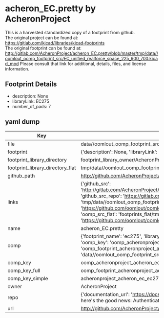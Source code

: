 # acheron_EC.pretty by AcheronProject  
This is a harvested standardized copy of a footprint from github.  
The original project can be found at:  
https://gitlab.com/kicad/libraries/kicad-footprints  
The original footprint can be found at:
http://gitlab.com/AcheronProject/acheron_EC.pretty/blob/master/tmp/data//oomlout_oomp_footprint_src/EC_unified_realforce_space_225_600_700.kicad_mod
Please consult that link for additional, details, files, and license information.  
## Footprint Details
* description: None  
* libraryLink: EC275  
* number_of_pads: 7  
## yaml dump  
| Key | Value |  
| --- | --- |  
| file | data//oomlout_oomp_footprint_src/acheron_EC.pretty/EC275.kicad_mod |  
| footprint | {'description': None, 'libraryLink': 'EC275', 'number_of_pads': 7} |  
| footprint_library_directory | footprint_library_owner/AcheronProject_acheron_EC.pretty |  
| footprint_library_directory_flat | tmp/data//oomlout_oomp_footprint_src/footprints_flat/acheronproject_acheron_ec_ec275/working |  
| github_path | http://github.com/AcheronProject/acheron_EC.pretty/blob/master/tmp/data//oomlout_oomp_footprint_src/EC275.kicad_mod |  
| links | {'github_src': 'http://gitlab.com/AcheronProject/acheron_EC.pretty/blob/master/tmp/data//oomlout_oomp_footprint_src/EC_unified_realforce_space_225_600_700.kicad_mod', 'github_src_repo': 'https://gitlab.com/kicad/libraries/kicad-footprints', 'oomp_bot': 'tmp/data//oomlout_oomp_footprint_src/footprints/acheronproject_acheron_ec_ec275/working', 'oomp_bot_github': 'https://github.com/oomlout/oomlout_oomp_footprint_bot/tree/main/tmp/data//oomlout_oomp_footprint_src/footprints/acheronproject_acheron_ec_ec275/working', 'oomp_src_flat': 'footprints_flat/tmp/data//oomlout_oomp_footprint_src/footprints_flat/acheronproject_acheron_ec_ec275/working', 'oomp_src_flat_github': 'https://github.com/oomlout/oomlout_oomp_footprint_src/tree/main/tmp/data//oomlout_oomp_footprint_src/footprints_flat/acheronproject_acheron_ec_ec275/working'} |  
| name | acheron_EC.pretty |  
| oomp | {'footprint_name': 'ec275', 'library_name': 'acheron_ec', 'md5': 'baaaf2118c2a2b978615e595cc21aaf2', 'md5_10': 'baaaf2118c', 'md5_5': 'baaaf', 'md5_6': 'baaaf2', 'oomp_key': 'oomp_acheronproject_acheron_ec_ec275', 'oomp_key_extra': 'oomp_footprint_acheronproject_acheron_ec_ec275', 'oomp_key_full': 'oomp_footprint_acheronproject_acheron_ec_ec275_baaaf2', 'oomp_key_simple': 'acheronproject_acheron_ec_ec275', 'original_filename': 'data//oomlout_oomp_footprint_src/acheron_EC.pretty/EC275.kicad_mod', 'owner_name': 'acheronproject'} |  
| oomp_key | oomp_acheronproject_acheron_ec_ec275 |  
| oomp_key_full | oomp_footprint_acheronproject_acheron_ec_ec275 |  
| oomp_key_simple | acheronproject_acheron_ec_ec275 |  
| owner | AcheronProject |  
| repo | {'documentation_url': 'https://docs.github.com/rest/overview/resources-in-the-rest-api#rate-limiting', 'message': "API rate limit exceeded for 84.66.142.224. (But here's the good news: Authenticated requests get a higher rate limit. Check out the documentation for more details.)"} |  
| url | http://github.com/AcheronProject/acheron_EC.pretty |  

